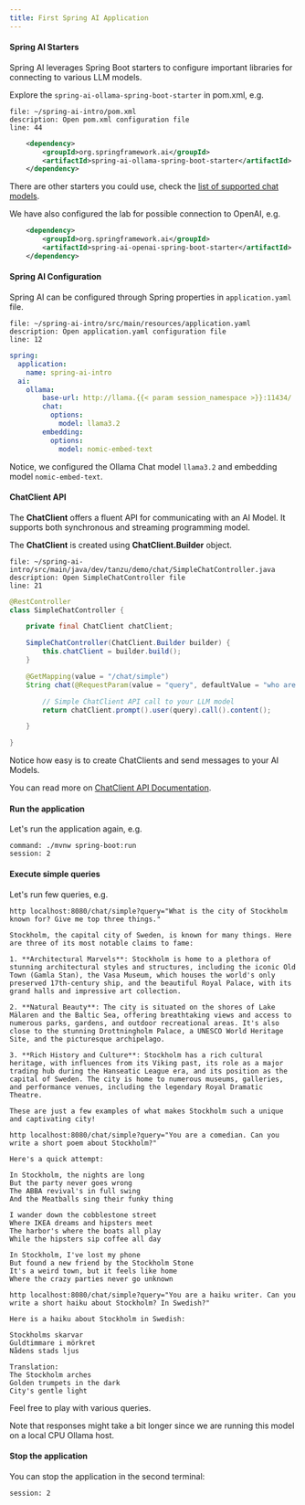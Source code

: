 ```yaml
---
title: First Spring AI Application
---
```


#### Spring AI Starters

Spring AI leverages Spring Boot starters to configure important libraries
for connecting to various LLM models. 

Explore the `spring-ai-ollama-spring-boot-starter` in pom.xml, e.g.

```editor:open-file
file: ~/spring-ai-intro/pom.xml
description: Open pom.xml configuration file
line: 44
```

```xml
	<dependency>
		<groupId>org.springframework.ai</groupId>
		<artifactId>spring-ai-ollama-spring-boot-starter</artifactId>
	</dependency>
```

There are other starters you could use, check the
[list of supported chat models](https://docs.spring.io/spring-ai/reference/api/chat/comparison.html).

We have also configured the lab for possible connection to OpenAI, e.g.

```XML
	<dependency>
		<groupId>org.springframework.ai</groupId>
		<artifactId>spring-ai-openai-spring-boot-starter</artifactId>
	</dependency>
```

#### Spring AI Configuration

Spring AI can be configured through Spring properties in `application.yaml` file.

```editor:open-file
file: ~/spring-ai-intro/src/main/resources/application.yaml
description: Open application.yaml configuration file
line: 12
```

```YAML
spring:
  application:
    name: spring-ai-intro
  ai:
    ollama:
        base-url: http://llama.{{< param session_namespace >}}:11434/
        chat:
          options:
            model: llama3.2
        embedding:
          options:
            model: nomic-embed-text
```

Notice, we configured the Ollama Chat model `llama3.2` and embedding model `nomic-embed-text`.

#### ChatClient API

The **ChatClient** offers a fluent API for communicating with an AI Model.
It supports both synchronous and streaming programming model.

The **ChatClient** is created using **ChatClient.Builder** object.

```editor:open-file
file: ~/spring-ai-intro/src/main/java/dev/tanzu/demo/chat/SimpleChatController.java
description: Open SimpleChatController file
line: 21
```

```Java
@RestController
class SimpleChatController {

    private final ChatClient chatClient;

    SimpleChatController(ChatClient.Builder builder) {
        this.chatClient = builder.build();
    }

    @GetMapping(value = "/chat/simple")
    String chat(@RequestParam(value = "query", defaultValue = "who are you") String query) {

        // Simple ChatClient API call to your LLM model
        return chatClient.prompt().user(query).call().content();

    }

}
```

Notice how easy is to create ChatClients and send messages to your AI Models.

You can read more on [ChatClient API Documentation](https://docs.spring.io/spring-ai/reference/api/chatclient.html).

#### Run the application

Let's run the application again, e.g.

```terminal:execute
command: ./mvnw spring-boot:run
session: 2
```

#### Execute simple queries

Let's run few queries, e.g.

```execute
http localhost:8080/chat/simple?query="What is the city of Stockholm known for? Give me top three things." 
```

```text
Stockholm, the capital city of Sweden, is known for many things. Here are three of its most notable claims to fame:

1. **Architectural Marvels**: Stockholm is home to a plethora of stunning architectural styles and structures, including the iconic Old Town (Gamla Stan), the Vasa Museum, which houses the world's only preserved 17th-century ship, and the beautiful Royal Palace, with its grand halls and impressive art collection.

2. **Natural Beauty**: The city is situated on the shores of Lake Mälaren and the Baltic Sea, offering breathtaking views and access to numerous parks, gardens, and outdoor recreational areas. It's also close to the stunning Drottningholm Palace, a UNESCO World Heritage Site, and the picturesque archipelago.

3. **Rich History and Culture**: Stockholm has a rich cultural heritage, with influences from its Viking past, its role as a major trading hub during the Hanseatic League era, and its position as the capital of Sweden. The city is home to numerous museums, galleries, and performance venues, including the legendary Royal Dramatic Theatre.

These are just a few examples of what makes Stockholm such a unique and captivating city!
```

```execute
http localhost:8080/chat/simple?query="You are a comedian. Can you write a short poem about Stockholm?"
```

```text
Here's a quick attempt:

In Stockholm, the nights are long
But the party never goes wrong
The ABBA revival's in full swing
And the Meatballs sing their funky thing

I wander down the cobblestone street
Where IKEA dreams and hipsters meet
The harbor's where the boats all play
While the hipsters sip coffee all day

In Stockholm, I've lost my phone
But found a new friend by the Stockholm Stone
It's a weird town, but it feels like home
Where the crazy parties never go unknown
```

```execute
http localhost:8080/chat/simple?query="You are a haiku writer. Can you write a short haiku about Stockholm? In Swedish?" 
```

```text
Here is a haiku about Stockholm in Swedish:

Stockholms skarvar
Guldtimmare i mörkret
Nådens stads ljus

Translation:
The Stockholm arches
Golden trumpets in the dark
City's gentle light
```

Feel free to play with various queries. 

Note that responses might take a bit longer since we are running
this model on a local CPU Ollama host.

#### Stop the application

You can stop the application in the second terminal:

```terminal:interrupt
session: 2
```